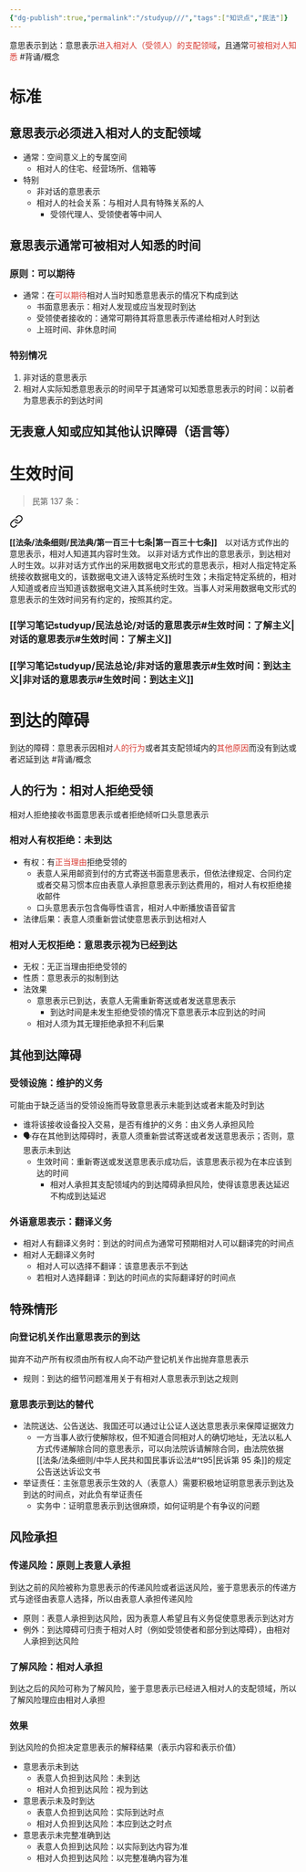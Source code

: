 ```yaml
---
{"dg-publish":true,"permalink":"/studyup///","tags":["知识点","民法"]}
---
```


意思表示到达：意思表示<font color="#d83931">进入相对人（受领人）的支配领域</font>，且通常<font color="#d83931">可被相对人知悉</font> #背诵/概念 
# 标准
## 意思表示必须进入相对人的支配领域
- 通常：空间意义上的专属空间
	- 相对人的住宅、经营场所、信箱等
- 特别
	- 非对话的意思表示
	- 相对人的社会关系：与相对人具有特殊关系的人
		- 受领代理人、受领使者等中间人
## 意思表示通常可被相对人知悉的时间
### 原则：可以期待
- 通常：在<font color="#d83931">可以</font><font color="#d83931">期待</font>相对人当时知悉意思表示的情况下构成到达
	- 书面意思表示：相对人发现或应当发现时到达
	- 受领使者接收的：通常可期待其将意思表示传递给相对人时到达
	- 上班时间、非休息时间
### 特别情况
1. 非对话的意思表示
2. 相对人实际知悉意思表示的时间早于其通常可以知悉意思表示的时间：以前者为意思表示的到达时间
## 无表意人知或应知其他认识障碍（语言等）
# 生效时间
>民第 137 条：
<div class="transclusion internal-embed is-loaded"><a class="markdown-embed-link" href="/////#t137" aria-label="Open link"><svg xmlns="http://www.w3.org/2000/svg" width="24" height="24" viewBox="0 0 24 24" fill="none" stroke="currentColor" stroke-width="2" stroke-linecap="round" stroke-linejoin="round" class="svg-icon lucide-link"><path d="M10 13a5 5 0 0 0 7.54.54l3-3a5 5 0 0 0-7.07-7.07l-1.72 1.71"></path><path d="M14 11a5 5 0 0 0-7.54-.54l-3 3a5 5 0 0 0 7.07 7.07l1.71-1.71"></path></svg></a><div class="markdown-embed">



**[[法条/法条细则/民法典/第一百三十七条\|第一百三十七条]]**　以对话方式作出的意思表示，相对人知道其内容时生效。
以非对话方式作出的意思表示，到达相对人时生效。以非对话方式作出的采用数据电文形式的意思表示，相对人指定特定系统接收数据电文的，该数据电文进入该特定系统时生效；未指定特定系统的，相对人知道或者应当知道该数据电文进入其系统时生效。当事人对采用数据电文形式的意思表示的生效时间另有约定的，按照其约定。 

</div></div>

### [[学习笔记studyup/民法总论/对话的意思表示#生效时间：了解主义\|对话的意思表示#生效时间：了解主义]]
### [[学习笔记studyup/民法总论/非对话的意思表示#生效时间：到达主义\|非对话的意思表示#生效时间：到达主义]]
# 到达的障碍 
到达的障碍：意思表示因相对<font color="#d83931">人的行为</font>或者其支配领域内的<font color="#d83931">其他原因</font>而没有到达或者迟延到达 #背诵/概念 
## 人的行为：相对人拒绝受领
相对人拒绝接收书面意思表示或者拒绝倾听口头意思表示
### 相对人有权拒绝：未到达
- 有权：有<font color="#d83931">正当理由</font>拒绝受领的
	- 表意人采用邮资到付的方式寄送书面意思表示，但依法律规定、合同约定或者交易习惯本应由表意人承担意思表示到达费用的，相对人有权拒绝接收邮件
	- 口头意思表示包含侮辱性语言，相对人中断播放语音留言
- 法律后果：表意人须重新尝试使意思表示到达相对人
### 相对人无权拒绝：意思表示视为已经到达
- 无权：无正当理由拒绝受领的
- 性质：意思表示的拟制到达
- 法效果
	- 意思表示已到达，表意人无需重新寄送或者发送意思表示
		- 到达时间是未发生拒绝受领的情况下意思表示本应到达的时间
	- 相对人须为其无理拒绝承担不利后果
## 其他到达障碍
### 受领设施：维护的义务
可能由于缺乏适当的受领设施而导致意思表示未能到达或者末能及时到达
- 谁将该接收设备投入交易，是否有维护的义务：由义务人承担风险
- 🗣️存在其他到达障碍时，表意人须重新尝试寄送或者发送意思表示；否则，意思表示未到达
	- 生效时间：重新寄送或发送意思表示成功后，该意思表示视为在本应该到达的时间
		- 相对人承担其支配领域内的到达障碍承担风险，使得该意思表达延迟不构成到达延迟
### 外语意思表示：翻译义务
- 相对人有翻译义务时：到达的时间点为通常可预期相对人可以翻译完的时间点
- 相对人无翻译义务时
	- 相对人可以选择不翻译：该意思表示不到达
	- 若相对人选择翻译：到达的时间点的实际翻译好的时间点
## 特殊情形
### 向登记机关作出意思表示的到达
拋弃不动产所有权须由所有权人向不动产登记机关作出抛弃意思表示
- 规则：到达的细节问题准用关于有相对人意思表示到达之规则
### 意思表示到达的替代
- 法院送达、公告送达、我国还可以通过让公证人送达意思表示来保障证据效力
	- 一方当事人欲行使解除权，但不知道合同相对人的确切地址，无法以私人方式传递解除合同的意思表示，可以向法院诉请解除合同，由法院依据[[法条/法条细则/中华人民共和国民事诉讼法#^t95\|民诉第 95 条]]的规定公告送达诉讼文书
- 举证责任：主张意思表示生效的人（表意人）需要积极地证明意思表示到达及到达的时间点，对此负有举证责任
	- 实务中：证明意思表示到达很麻烦，如何证明是个有争议的问题
## 风险承担
### 传递风险：原则上表意人承担
到达之前的风险被称为意思表示的传递风险或者运送风险，鉴于意思表示的传递方式与途径由表意人选择，所以由表意人承担传递风险
- 原则：表意人承担到达风险，因为表意人希望且有义务促使意思表示到达对方
- 例外：到达障碍可归责于相对人时（例如受领使者和部分到达障碍），由相对人承担到达风险
### 了解风险：相对人承担
到达之后的风险可称为了解风险，鉴于意思表示已经进入相对人的支配领域，所以了解风险理应由相对人承担
### 效果
到达风险的负担决定意思表示的解释结果（表示内容和表示价值）
- 意思表示未到达
	- 表意人负担到达风险：未到达
	- 相对人负担到达风险：视为到达
- 意思表示未及时到达
	- 表意人负担到达风险：实际到达时点
	- 相对人负担到达风险：本应到达之时点
- 意思表示未完整准确到达
	- 表意人负担到达风险：以实际到达内容为准
	- 相对人负担到达风险：以完整准确内容为准